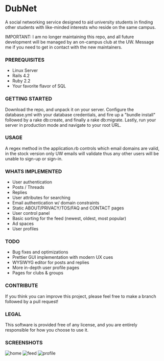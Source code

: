 # DubNet
A social networking service designed to aid university students in finding other students with like-minded interests who reside on the same campus.

IMPORTANT: I am no longer maintaining this repo, and all future development will be managed by an on-campus club at the UW. Message me if you need to get in contact with the new maintainers.

### PREREQUISITES
- Linux Server 
- Rails 4.2
- Ruby 2.2
- Your favorite flavor of SQL

### GETTING STARTED
Download the repo, and unpack it on your server. Configure the database.yml with your database credentials, and fire up a "bundle install" followed by a rake db:create, and finally a rake db:migrate. Lastly, run your server in production mode and navigate to your root URL.

### USAGE
A regex method in the application.rb controls which email domains are valid, in the stock version only UW emails will validate thus any other users will be unable to sign-up or sign-in. 

### WHATS IMPLEMENTED
- User authentication
- Posts / Threads
- Replies
- User attributes for searching
- Email authentication w/ domain constraints
- Static ABOUT/PRIVACY/TOS/FAQ and CONTACT pages
- User control panel
- Basic sorting for the feed (newest, oldest, most popular)
- Ad spaces
- User profiles

### TODO
- Bug fixes and optimizations
- Prettier GUI implementation with modern UX cues
- WYSIWYG editor for posts and replies
- More in-depth user profile pages
- Pages for clubs & groups

### CONTRIBUTE
If you think you can improve this project, please feel free to make a branch followed by a pull request! 

### LEGAL
This software is provided free of any license, and you are entirely responsible for how you choose to use it.

### SCREENSHOTS
![home](http://i.imgur.com/XhPrKhq.png)
![feed](http://i.imgur.com/wqDiy1k.png)
![profile](http://i.imgur.com/coZKjH4.png)
